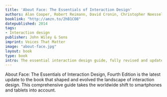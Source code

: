 ```yaml
---
title: 'About Face: The Essentials of Interaction Design'
authors: Alan Cooper, Robert Reimann, David Cronin, Christopher Noessel
booklink: "http://amzn.to/2hB1CO8"
datepublished: 2014
tags:
- Interaction design
publisher: John Wiley & Sons
imprint: Voices That Matter
image: "about-face.jpg"
layout: book
type: book
intro: The essential interaction design guide, fully revised and updated for the mobile age.
---
```

About Face: The Essentials of Interaction Design, Fourth Edition is the latest update to the book that shaped and evolved the landscape of interaction design. This comprehensive guide takes the worldwide shift to smartphones and tablets into account. 